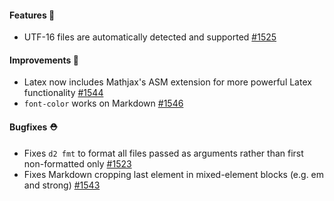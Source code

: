 #### Features 🚀

- UTF-16 files are automatically detected and supported [#1525](https://github.com/terrastruct/d2/pull/1525)

#### Improvements 🧹

- Latex now includes Mathjax's ASM extension for more powerful Latex functionality [#1544](https://github.com/terrastruct/d2/pull/1544)
- `font-color` works on Markdown [#1546](https://github.com/terrastruct/d2/pull/1546)

#### Bugfixes ⛑️

- Fixes `d2 fmt` to format all files passed as arguments rather than first non-formatted only [#1523](https://github.com/terrastruct/d2/issues/1523)
- Fixes Markdown cropping last element in mixed-element blocks (e.g. em and strong) [#1543](https://github.com/terrastruct/d2/issues/1543)
